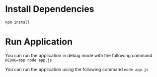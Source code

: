 # Install Dependencies
`npm install`

# Run Application
You can run the application in debug mode with the following command
`DEBUG=app node app.js`

You can run the application using the following command
`node app.js`